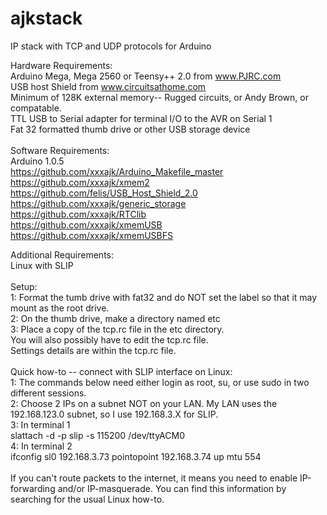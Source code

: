 ajkstack
========

IP stack with TCP and UDP protocols for Arduino

Hardware Requirements:<BR>
Arduino Mega, Mega 2560 or Teensy++ 2.0 from www.PJRC.com<BR>
USB host Shield from www.circuitsathome.com<BR>
Minimum of 128K external memory-- Rugged circuits, or Andy Brown, or compatable.<BR>
TTL USB to Serial adapter for terminal I/O to the AVR on Serial 1<BR>
Fat 32 formatted thumb drive or other USB storage device<BR>
<BR>
Software Requirements:<BR>
Arduino 1.0.5<BR>
https://github.com/xxxajk/Arduino_Makefile_master<BR>
https://github.com/xxxajk/xmem2<BR>
https://github.com/felis/USB_Host_Shield_2.0<BR>
https://github.com/xxxajk/generic_storage<BR>
https://github.com/xxxajk/RTClib<BR>
https://github.com/xxxajk/xmemUSB<BR>
https://github.com/xxxajk/xmemUSBFS<BR>

Additional Requirements:<BR>
Linux with SLIP<BR>
<BR>
Setup:<BR>
1: Format the tumb drive with fat32 and do NOT set the label so that it may mount as the root drive.<BR>
2: On the thumb drive, make a directory named etc<BR>
3: Place a copy of the tcp.rc file in the etc directory.<BR>
You will also possibly have to edit the tcp.rc file.<BR>
Settings details are within the tcp.rc file.<BR>
<BR>
Quick how-to -- connect with SLIP interface on Linux:<BR>
1: The commands below need either login as root, su, or use sudo in two different sessions.<BR>
2: Choose 2 IPs on a subnet NOT on your LAN. My LAN uses the 192.168.123.0 subnet, so I use 192.168.3.X for SLIP.<BR>
3: In terminal 1<BR>
slattach -d -p slip -s 115200 /dev/ttyACM0<BR>
4: In terminal 2<BR>
ifconfig sl0 192.168.3.73 pointopoint 192.168.3.74 up mtu 554<BR>
<BR>
If you can't route packets to the internet, it means you need to enable IP-forwarding and/or IP-masquerade. You can find this information by searching for the usual Linux how-to.<BR>
